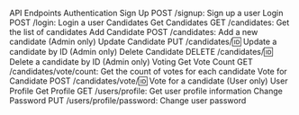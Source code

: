 API Endpoints
Authentication
Sign Up
POST /signup: Sign up a user
Login
POST /login: Login a user
Candidates
Get Candidates
GET /candidates: Get the list of candidates
Add Candidate
POST /candidates: Add a new candidate (Admin only)
Update Candidate
PUT /candidates/:id: Update a candidate by ID (Admin only)
Delete Candidate
DELETE /candidates/:id: Delete a candidate by ID (Admin only)
Voting
Get Vote Count
GET /candidates/vote/count: Get the count of votes for each candidate
Vote for Candidate
POST /candidates/vote/:id: Vote for a candidate (User only)
User Profile
Get Profile
GET /users/profile: Get user profile information
Change Password
PUT /users/profile/password: Change user password